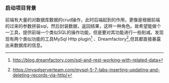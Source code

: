 ### 启动项目背景

前端有大量的对数据库数据的crud操作，此时后端起到的作用，更像是根据前端的过来的参数拼装sql，然后封装数据，返回结果，这样一种角色。故希望能做个一工具，提供前端一个类似SQL的操作功能，但是要对其功能进行一些削减。发现现有两个类似功能的工具MySql Http plugin[^1] 、Dreamfactory[^2],但其都直接暴露出来数据库的信息。

[^1]: http://blog.dreamfactory.com/sql-and-rest-working-with-related-data
[^2]: https://mysqlserverteam.com/mysql-5-7-labs-inserting-updating-and-deleting-records-via-http/